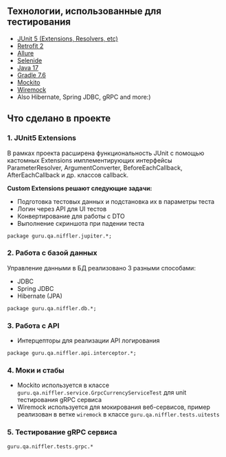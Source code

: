 ## **Технологии, использованные для тестирования**

- [JUnit 5 (Extensions, Resolvers, etc)](https://junit.org/junit5/docs/current/user-guide/)
- [Retrofit 2](https://square.github.io/retrofit/)
- [Allure](https://docs.qameta.io/allure/)
- [Selenide](https://selenide.org/)
- [Java 17](https://www.oracle.com/java/technologies/javase/jdk17-archive-downloads.html)
- [Gradle 7.6](https://docs.gradle.org/7.6/release-notes.html)
- [Mockito](https://site.mockito.org)
- [Wiremock](https://wiremock.org)
- Also Hibernate, Spring JDBC, gRPC and more:)

## **Что сделано в проекте**

### **1. JUnit5 Extensions**

В рамках проекта расширена функциональность JUnit с помощью кастомных Extensions имплементирующих интерфейсы ParameterResolver, 
ArgumentConverter, BeforeEachCallback, AfterEachCallback и др. классов callback.

**Custom Extensions решают следующие задачи:**

- Подготовка тестовых данных и подстановка их в параметры теста
- Логин через API для UI тестов
- Конвертирование для работы с DTO
- Выполнение скриншота при падении теста

```posh
package guru.qa.niffler.jupiter.*;
```

### **2. Работа с базой данных**
 
Управление данными в БД реализовано 3 разными способами:

- JDBC
- Spring JDBC
- Hibernate (JPA)

```posh
package guru.qa.niffler.db.*;
```

### **3. Работа с API**

- Интерцепторы для реализации API логирования

```posh
package guru.qa.niffler.api.interceptor.*;
```

### **4. Моки и стабы**

- Mockito используется в классе ```guru.qa.niffler.service.GrpcCurrencyServiceTest``` для unit тестирования
gRPC сервиса
- Wiremock используется для мокирования веб-сервисов, пример реализован в ветке ```wiremock``` в классе
```guru.qa.niffler.tests.uitests```

### **5. Тестирование gRPC сервиса**

```guru.qa.niffler.tests.grpc.*```
